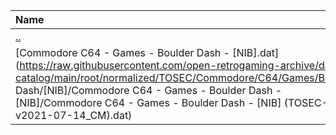 |Name|Size|
|:---|---:|
|[..](../index.html)|DIR|
|[Commodore C64 - Games - Boulder Dash - [NIB].dat](https://raw.githubusercontent.com/open-retrogaming-archive/dat-catalog/main/root/normalized/TOSEC/Commodore/C64/Games/Boulder Dash/[NIB]/Commodore C64 - Games - Boulder Dash - [NIB]/Commodore C64 - Games - Boulder Dash - [NIB] (TOSEC-v2021-07-14_CM).dat)|2631|
